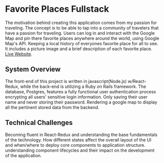 # Favorite Places Fullstack

The motivation behind creating this application comes from my passion for
traveling. The concept is to be able to tap into a community of travelers that
have a passion for traveling. Users can log in and interact with the Google Map
and pin there favorite places anywhere around the world, using Google Map's API.
Keeping a local history of everyones favorite place for all to see. It includes a
picture image and a brief description of each favorite place. [Live Website](https://favorite-places-app.herokuapp.com/#/).

## System Overview

The front-end of this project is written in javascript(Node.js) w/React-Redux, while the back-end is utilizing a Ruby on Rails framework. The database, Postgres, features a
fully functional user authentication process encrypting all users' sensitive
login information. Only saving their user name and never storing
their password. Rendering a google map to display all the pertinent stored data from
the backend.

## Technical Challenges

Becoming fluent in React-Redux and understanding the base fundamentals of
the technology. How different states affect the overall layout of the UI
and when/where to deploy core components to application structure. understanding
component lifecycles and their impact on the development of the application.
